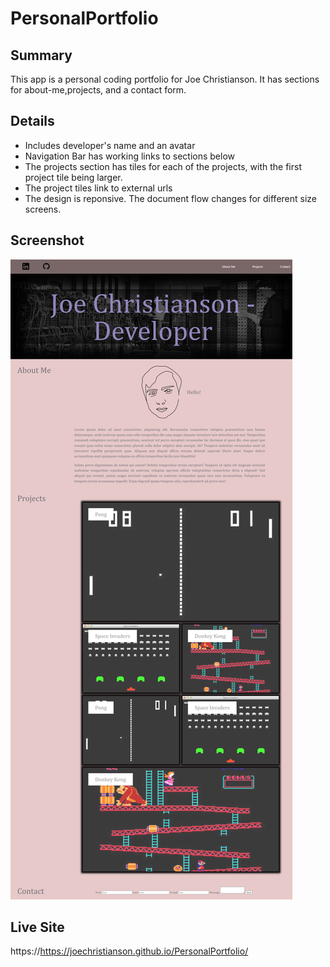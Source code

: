 # PersonalPortfolio

## Summary

This app is a personal coding portfolio for Joe Christianson. It has sections for about-me,projects, and a contact form. 

## Details

- Includes developer's name and an avatar
- Navigation Bar has working links to sections below
- The projects section has tiles for each of the projects, with the first project tile being larger.
- The project tiles link to external urls
- The design is reponsive. The document flow changes for different size screens.

## Screenshot

![screenshot](./assets/images/screenshot.png)

## Live Site

https://https://joechristianson.github.io/PersonalPortfolio/